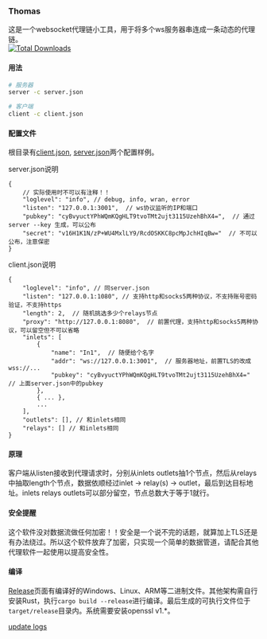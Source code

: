 ### Thomas  
这是一个websocket代理链小工具，用于将多个ws服务器串连成一条动态的代理链。    
[![Total Downloads][1]][2]  

[1]: https://img.shields.io/github/downloads/vrnobody/thomas/total.svg "Total Downloads Badge"
[2]: https://somsubhra.github.io/github-release-stats/?username=vrnobody&repository=thomas&per_page=30 "Download Details"

#### 用法
```bash
# 服务器
server -c server.json

# 客户端
client -c client.json
```

#### 配置文件
根目录有[client.json](https://github.com/vrnobody/thomas/blob/main/client.json), [server.json](https://github.com/vrnobody/thomas/blob/main/server.json)两个配置样例。  

server.json说明
```jsonc
{
    // 实际使用时不可以有注释！！
    "loglevel": "info", // debug, info, wran, error
    "listen": "127.0.0.1:3001",  // ws协议监听的IP和端口
    "pubkey": "cyBvyuctYPhWQmKQgHLT9tvoTMt2ujt3115UzehBhX4=",  // 通过 server --key 生成，可以公布
    "secret": "v16H1K1N/zP+WU4MxlLY9/RcdOSKKC8pcMpJchHIqBw="  // 不可以公布，注意保密
}
```

client.json说明
```jsonc
{
    "loglevel": "info", // 同server.json
    "listen": "127.0.0.1:1080", // 支持http和socks5两种协议，不支持账号密码验证，不支持https
    "length": 2,  // 随机挑选多少个relays节点
    "proxy": "http://127.0.0.1:8080",  // 前置代理，支持http和socks5两种协议，可以留空但不可以省略
    "inlets": [
        {
            "name": "In1",  // 随便给个名字
            "addr": "ws://127.0.0.1:3001",  // 服务器地址，前置TLS的改成wss://...
            "pubkey": "cyBvyuctYPhWQmKQgHLT9tvoTMt2ujt3115UzehBhX4="  // 上面server.json中的pubkey
        },
        { ... },
        ...
    ],
    "outlets": [], // 和inlets相同
    "relays": [] // 和inlets相同
}
```

#### 原理
客户端从listen接收到代理请求时，分别从inlets outlets抽1个节点，然后从relays中抽取length个节点，数据依顺经过inlet -> relay(s) -> outlet，最后到达目标地址。inlets relays outlets可以部分留空，节点总数大于等于1就行。  

#### 安全提醒
这个软件没对数据流做任何加密！！安全是一个说不完的话题，就算加上TLS还是有办法绕过。所以这个软件放弃了加密，只实现一个简单的数据管道，请配合其他代理软件一起使用以提高安全性。  

#### 编译
[Release](https://github.com/vrnobody/thomas/releases/latest)页面有编译好的Windows、Linux、ARM等二进制文件。其他架构需自行安装Rust，执行`cargo build --release`进行编译。最后生成的可执行文件位于`target/release`目录内。系统需要安装openssl v1.*。  
  
[update logs](https://github.com/vrnobody/thomas/blob/main/update-logs.md)  
  
